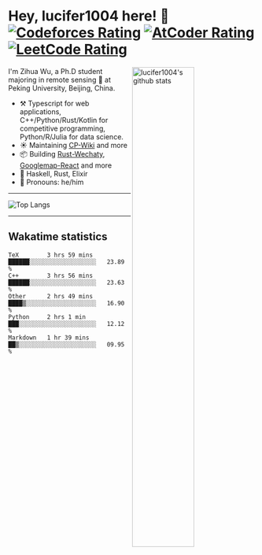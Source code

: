 # Hey, lucifer1004 here! :wave: [![Codeforces Rating](https://cp-logo.vercel.app/codeforces/lucifer1004)](https://codeforces.com/profile/lucifer1004) [![AtCoder Rating](https://cp-logo.vercel.app/atcoder/lucifer1004)](https://atcoder.jp/users/lucifer1004) [![LeetCode Rating](https://cp-logo.vercel.app/leetcode/lucifer1004)](https://leetcode-cn.com/u/lucifer1004/)

<img width="50%" align="right" alt="lucifer1004's github stats" src="https://github-readme-stats.vercel.app/api?username=lucifer1004&show_icons=true">

I'm Zihua Wu, a Ph.D student majoring in remote sensing :satellite: at Peking University, Beijing, China.

- :hammer_and_pick: Typescript for web applications, C++/Python/Rust/Kotlin for competitive programming, Python/R/Julia for data science.
- :sunny: Maintaining [CP-Wiki](https://cp-wiki.vercel.app) and more 
- :package: Building [Rust-Wechaty](https://github.com/wechaty/rust-wechaty), [Googlemap-React](https://github.com/googlemap-react/googlemap-react) and more
- :seedling: Haskell, Rust, Elixir
- :man: Pronouns: he/him

---

![Top Langs](https://github-readme-stats.vercel.app/api/top-langs/?username=lucifer1004&layout=compact)

---

## Wakatime statistics

<!--START_SECTION:waka-->
```text
TeX        3 hrs 59 mins   ██████░░░░░░░░░░░░░░░░░░░   23.89 % 
C++        3 hrs 56 mins   ██████░░░░░░░░░░░░░░░░░░░   23.63 % 
Other      2 hrs 49 mins   ████▒░░░░░░░░░░░░░░░░░░░░   16.90 % 
Python     2 hrs 1 min     ███░░░░░░░░░░░░░░░░░░░░░░   12.12 % 
Markdown   1 hr 39 mins    ██▒░░░░░░░░░░░░░░░░░░░░░░   09.95 % 
```
<!--END_SECTION:waka-->

